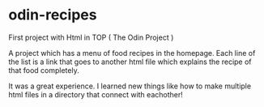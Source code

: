 # odin-recipes
First project with Html in TOP ( The Odin Project )

A project which has a menu of food recipes in the homepage. Each line of the list is a link that goes to another html file which explains the recipe of that food completely.

It was a great experience. I learned new things like how to make multiple html files in a directory that connect with eachother!
